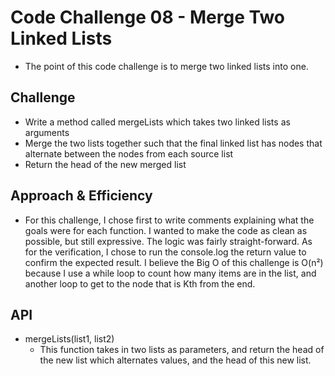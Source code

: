 # Code Challenge 08 - Merge Two Linked Lists

- The point of this code challenge is to merge two linked lists into one.

## Challenge

- Write a method called mergeLists which takes two linked lists as arguments
- Merge the two lists together such that the final linked list has nodes that alternate between the nodes from each source list
- Return the head of the new merged list

## Approach & Efficiency

<!-- EDIT ALL OF THIS BELOW -->

- For this challenge, I chose first to write comments explaining what the goals were for each function. I wanted to make the code as clean as possible, but still expressive. The logic was fairly straight-forward. As for the verification, I chose to run the console.log the return value to confirm the expected result. I believe the Big O of this challenge is O(n²) because I use a while loop to count how many items are in the list, and another loop to get to the node that is Kth from the end.

## API

- mergeLists(list1, list2)
  - This function takes in two lists as parameters, and return the head of the new list which alternates values, and the head of this new list.
